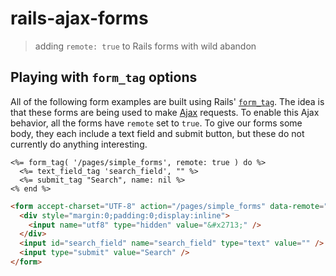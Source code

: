 # rails-ajax-forms

> adding `remote: true` to Rails forms with wild abandon

## Playing with `form_tag` options

All of the following form examples are built using Rails'
[`form_tag`](http://api.rubyonrails.org/classes/ActionView/Helpers/FormTagHelper.html#method-i-form_tag).
The idea is that these forms are being used to make
[Ajax](https://developer.mozilla.org/en/docs/AJAX) requests. To enable this
Ajax behavior, all the forms have `remote` set to `true`. To give our forms
some body, they each include a text field and submit button, but these do
not currently do anything interesting.

```erb
<%= form_tag( '/pages/simple_forms', remote: true ) do %>
  <%= text_field_tag 'search_field', "" %>
  <%= submit_tag "Search", name: nil %>
<% end %>
```

```html
<form accept-charset="UTF-8" action="/pages/simple_forms" data-remote="true" method="post">
  <div style="margin:0;padding:0;display:inline">
    <input name="utf8" type="hidden" value="&#x2713;" />
  </div>
  <input id="search_field" name="search_field" type="text" value="" />
  <input type="submit" value="Search" />
</form>
```
